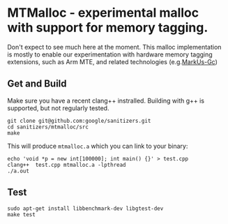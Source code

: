 # MTMalloc - experimental malloc with support for memory tagging.

Don't expect to see much here at the moment.
This malloc implementation is mostly to enable our experimentation
with hardware memory tagging extensions, such as Arm MTE, and related technologies
(e.g.[MarkUs-Gc](https://github.com/google/sanitizers/blob/master/hwaddress-sanitizer/MarkUs-GC.md))

## Get and Build
Make sure you have a recent clang++ instralled.
Building with g++ is supported, but not regularly tested.
```
git clone git@github.com:google/sanitizers.git
cd sanitizers/mtmalloc/src
make
```

This will produce `mtmalloc.a` which you can link to your binary:

```
echo 'void *p = new int[100000]; int main() {}' > test.cpp
clang++  test.cpp mtmalloc.a -lpthread
./a.out
```


## Test
```
sudo apt-get install libbenchmark-dev libgtest-dev
make test

```
